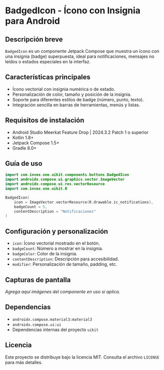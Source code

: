 # BadgedIcon - Ícono con Insignia para Android

## Descripción breve
`BadgedIcon` es un componente Jetpack Compose que muestra un ícono con una insignia (badge) superpuesta, ideal para notificaciones, mensajes no leídos o estados especiales en la interfaz.

## Características principales
- Ícono vectorial con insignia numérica o de estado.
- Personalización de color, tamaño y posición de la insignia.
- Soporte para diferentes estilos de badge (número, punto, texto).
- Integración sencilla en barras de herramientas, menús y listas.

## Requisitos de instalación
- Android Studio Meerkat Feature Drop | 2024.3.2 Patch 1 o superior
- Kotlin 1.8+
- Jetpack Compose 1.5+
- Gradle 8.0+

## Guía de uso
```kotlin
import com.invex.one.uikit.components.buttons.BadgedIcon
import androidx.compose.ui.graphics.vector.ImageVector
import androidx.compose.ui.res.vectorResource
import com.invex.one.uikit.R

BadgedIcon(
    icon = ImageVector.vectorResource(R.drawable.ic_notifications),
    badgeCount = 5,
    contentDescription = "Notificaciones"
)
```

## Configuración y personalización
- `icon`: Ícono vectorial mostrado en el botón.
- `badgeCount`: Número a mostrar en la insignia.
- `badgeColor`: Color de la insignia.
- `contentDescription`: Descripción para accesibilidad.
- `modifier`: Personalización de tamaño, padding, etc.

## Capturas de pantalla
_Agrega aquí imágenes del componente en uso si aplica._

## Dependencias
- `androidx.compose.material3:material3`
- `androidx.compose.ui:ui`
- Dependencias internas del proyecto `uikit`

## Licencia
Este proyecto se distribuye bajo la licencia MIT. Consulta el archivo `LICENSE` para más detalles.

